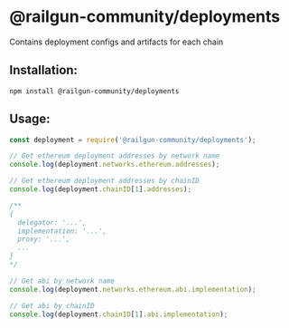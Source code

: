 # @railgun-community/deployments

Contains deployment configs and artifacts for each chain

## Installation:
`npm install @railgun-community/deployments`

## Usage:
```javascript
const deployment = require('@railgun-community/deployments');

// Get ethereum deployment addresses by network name
console.log(deployment.networks.ethereum.addresses);

// Get ethereum deployment addresses by chainID
console.log(deployment.chainID[1].addresses);

/**
{
  delegator: '...',
  implementation: '...',
  proxy: '...',
  ...
}
*/

// Get abi by network name
console.log(deployment.networks.ethereum.abi.implementation);

// Get abi by chainID
console.log(deployment.chainID[1].abi.implementation);
```
